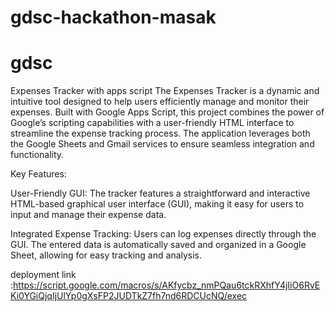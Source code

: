 # gdsc-hackathon-masak
# gdsc
Expenses Tracker with apps script
The Expenses Tracker is a dynamic and intuitive tool designed to help users efficiently manage and monitor their expenses. Built with Google Apps Script, this project combines the power of Google’s scripting capabilities with a user-friendly HTML interface to streamline the expense tracking process. The application leverages both the Google Sheets and Gmail services to ensure seamless integration and functionality.

Key Features:

User-Friendly GUI: The tracker features a straightforward and interactive HTML-based graphical user interface (GUI), making it easy for users to input and manage their expense data.

Integrated Expense Tracking: Users can log expenses directly through the GUI. The entered data is automatically saved and organized in a Google Sheet, allowing for easy tracking and analysis.

deployment link :https://script.google.com/macros/s/AKfycbz_nmPQau6tckRXhfY4jIiO6RvEKi0YGiQjqIjUlYp0gXsFP2JUDTkZ7fh7nd6RDCUcNQ/exec
